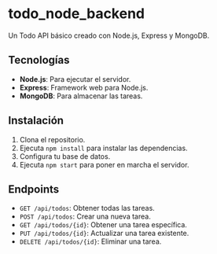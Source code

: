 # todo_node_backend

Un Todo API básico creado con Node.js, Express y MongoDB.

## Tecnologías

- **Node.js**: Para ejecutar el servidor.
- **Express**: Framework web para Node.js.
- **MongoDB**: Para almacenar las tareas.

## Instalación

1. Clona el repositorio.
2. Ejecuta `npm install` para instalar las dependencias.
3. Configura tu base de datos.
4. Ejecuta `npm start` para poner en marcha el servidor.

## Endpoints

- `GET /api/todos`: Obtener todas las tareas.
- `POST /api/todos`: Crear una nueva tarea.
- `GET /api/todos/{id}`: Obtener  una tarea específica.
- `PUT /api/todos/{id}`: Actualizar una tarea existente.
- `DELETE /api/todos/{id}`: Eliminar una tarea.
